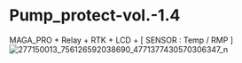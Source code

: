 # Pump_protect-vol.-1.4
MAGA_PRO + Relay + RTK + LCD + [ SENSOR : Temp / RMP ]
![277150013_756126592038690_4771377430570306347_n](https://user-images.githubusercontent.com/54813971/161249065-c9f6edec-3255-472e-8cc4-494385bf2d4b.jpg)
